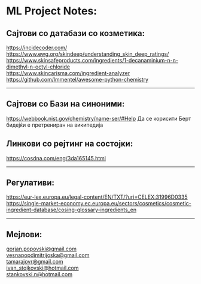 # ML Project Notes:

## Сајтови со датабази со козметика:
https://incidecoder.com/     
https://www.ewg.org/skindeep/understanding_skin_deep_ratings/     
https://www.skinsafeproducts.com/ingredients/1-decanaminium-n-n-dimethyl-n-octyl-chloride     
https://www.skincarisma.com/ingredient-analyzer     
https://github.com/lmmentel/awesome-python-chemistry     

---

## Сајтови со Бази на синоними:
https://webbook.nist.gov/chemistry/name-ser/#Help
Да се корисити Берт бидејќи е претрениран на википедија

## Линкови со рејтинг на состојки:    
https://cosdna.com/eng/3da165145.html     

---

## Регулативи:
https://eur-lex.europa.eu/legal-content/EN/TXT/?uri=CELEX:31996D0335     
https://single-market-economy.ec.europa.eu/sectors/cosmetics/cosmetic-ingredient-database/cosing-glossary-ingredients_en

---

## Мејлови:
gorjan.popovski@gmail.com     
vesnapopdimitrijoska@gmail.com     
tamarajovr@gmail.com     
ivan_stojkovski@hotmail.com     
stankovski.n@hotmail.com

